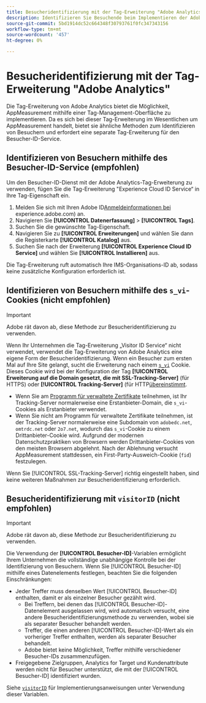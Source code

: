 ```yaml
---
title: Besucheridentifizierung mit der Tag-Erweiterung "Adobe Analytics"
description: Identifizieren Sie Besuchende beim Implementieren der Adobe Analytics-Tag-Erweiterung korrekt.
source-git-commit: 5bd1914dc52c664348f30793761f0fc347343156
workflow-type: tm+mt
source-wordcount: '457'
ht-degree: 0%

---
```


# Besucheridentifizierung mit der Tag-Erweiterung &quot;Adobe Analytics&quot;

Die Tag-Erweiterung von Adobe Analytics bietet die Möglichkeit, AppMeasurement mithilfe einer Tag-Management-Oberfläche zu implementieren. Da es sich bei dieser Tag-Erweiterung im Wesentlichen um AppMeasurement handelt, bietet sie ähnliche Methoden zum Identifizieren von Besuchern und erfordert eine separate Tag-Erweiterung für den Besucher-ID-Service.

## Identifizieren von Besuchern mithilfe des Besucher-ID-Service (empfohlen)

Um den Besucher-ID-Dienst mit der Adobe Analytics-Tag-Erweiterung zu verwenden, fügen Sie die Tag-Erweiterung &quot;Experience Cloud ID Service“ in Ihre Tag-Eigenschaft ein.

1. Melden Sie sich mit Ihren Adobe ID[Anmeldeinformationen bei &#x200B;](https://experience.adobe.com)experience.adobe.com) an.
1. Navigieren Sie **[!UICONTROL Datenerfassung]** > **[!UICONTROL Tags]**.
1. Suchen Sie die gewünschte Tag-Eigenschaft.
1. Navigieren Sie zu **[!UICONTROL Erweiterungen]** und wählen Sie dann die Registerkarte **[!UICONTROL Katalog]** aus.
1. Suchen Sie nach der Erweiterung **[!UICONTROL Experience Cloud ID Service]** und wählen Sie **[!UICONTROL Installieren]** aus.

Die Tag-Erweiterung ruft automatisch Ihre IMS-Organisations-ID ab, sodass keine zusätzliche Konfiguration erforderlich ist.

## Identifizieren von Besuchern mithilfe des `s_vi`-Cookies (nicht empfohlen)

>[!IMPORTANT]
>
>Adobe rät davon ab, diese Methode zur Besucheridentifizierung zu verwenden.

Wenn Ihr Unternehmen die Tag-Erweiterung „Visitor ID Service“ nicht verwendet, verwendet die Tag-Erweiterung von Adobe Analytics eine eigene Form der Besucheridentifizierung. Wenn ein Besucher zum ersten Mal auf Ihre Site gelangt, sucht die Erweiterung nach einem [`s_vi`](https://experienceleague.adobe.com/de/docs/core-services/interface/data-collection/cookies/analytics) Cookie. Dieses Cookie wird bei der Konfiguration der Tag **[!UICONTROL Erweiterung auf die Domain gesetzt, die mit SSL-Tracking-Server]** (für HTTPS) oder **[!UICONTROL Tracking-Server]** (für HTTP[&#x200B; übereinstimmt](https://experienceleague.adobe.com/de/docs/experience-platform/tags/extensions/client/analytics/overview).

* Wenn Sie am [Programm für verwaltete Zertifikate](https://experienceleague.adobe.com/de/docs/core-services/interface/data-collection/adobe-managed-cert) teilnehmen, ist Ihr Tracking-Server normalerweise eine Erstanbieter-Domain, die `s_vi`-Cookies als Erstanbieter verwendet.
* Wenn Sie nicht am Programm für verwaltete Zertifikate teilnehmen, ist der Tracking-Server normalerweise eine Subdomain von `adobedc.net`, `omtrdc.net` oder `2o7.net`, wodurch das `s_vi`-Cookie zu einem Drittanbieter-Cookie wird. Aufgrund der modernen Datenschutzpraktiken von Browsern werden Drittanbieter-Cookies von den meisten Browsern abgelehnt. Nach der Ablehnung versucht AppMeasurement stattdessen, ein First-Party-Ausweich-Cookie (`fid`) festzulegen.

Wenn Sie [!UICONTROL SSL-Tracking-Server] richtig eingestellt haben, sind keine weiteren Maßnahmen zur Besucheridentifizierung erforderlich.

## Besucheridentifizierung mit `visitorID` (nicht empfohlen)

>[!IMPORTANT]
>
>Adobe rät davon ab, diese Methode zur Besucheridentifizierung zu verwenden.

Die Verwendung der **[!UICONTROL Besucher-ID]**-Variablen ermöglicht Ihrem Unternehmen die vollständige unabhängige Kontrolle bei der Identifizierung von Besuchern. Wenn Sie [!UICONTROL Besucher-ID] mithilfe eines Datenelements festlegen, beachten Sie die folgenden Einschränkungen:

* Jeder Treffer muss denselben Wert [!UICONTROL Besucher-ID] enthalten, damit er als einzelner Besucher gezählt wird.
   * Bei Treffern, bei denen das [!UICONTROL Besucher-ID]-Datenelement ausgelassen wird, wird automatisch versucht, eine andere Besucheridentifizierungsmethode zu verwenden, wobei sie als separater Besucher behandelt werden.
   * Treffer, die einen anderen [!UICONTROL Besucher-ID]-Wert als ein vorheriger Treffer enthalten, werden als separater Besucher behandelt.
   * Adobe bietet keine Möglichkeit, Treffer mithilfe verschiedener Besucher-IDs zusammenzufügen.
* Freigegebene Zielgruppen, Analytics for Target und Kundenattribute werden nicht für Besucher unterstützt, die mit der [!UICONTROL Besucher-ID] identifiziert wurden.

Siehe [`visitorID`](/help/implement/vars/config-vars/visitorid.md) für Implementierungsanweisungen unter Verwendung dieser Variablen.
